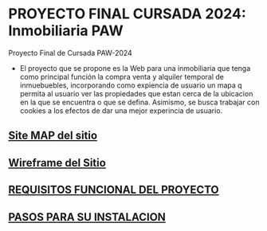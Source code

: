 # PROYECTO FINAL CURSADA 2024: Inmobiliaria PAW

 Proyecto Final de Cursada PAW-2024

- El proyecto que se propone es la Web para una inmobiliaria que tenga como principal función la compra venta y alquiler temporal de inmuebuebles, incorporando como expiencia de usuario un mapa q permita al usuario ver las propiedades que estan cerca de la ubicacion en la que se encuentra o que se defina. Asimismo, se busca trabajar con cookies a los efectos de dar una mejor experincia de usuario.

## [Site MAP del sitio](https://www.figma.com/file/f7et6OtnD4UQtiVNiBge5e/wireframe-%2F-inmobiliaria-paw?type=design&node-id=10%3A2&mode=dev&t=ifRSzAKGyPJI4I4V-1)

## [Wireframe del Sitio](https://www.figma.com/file/f7et6OtnD4UQtiVNiBge5e/wireframe-%2F-inmobiliaria-paw?type=design&node-id=0-1&mode=design&t=eMePNkVMlsDYcH7P-0)

## [REQUISITOS FUNCIONAL DEL PROYECTO](requisitos-y-funcionalidades.md)

## [PASOS PARA SU INSTALACION](Instalacion.md)

